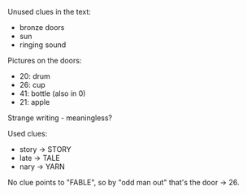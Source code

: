 Unused clues in the text:
- bronze doors
- sun
- ringing sound

Pictures on the doors:
- 20: drum
- 26: cup
- 41: bottle (also in 0)
- 21: apple

Strange writing - meaningless?

Used clues:
- story -> STORY
- late -> TALE
- nary -> YARN

No clue points to "FABLE", so by "odd man out" that's the door -> 26.